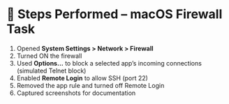 # 🔧 Steps Performed – macOS Firewall Task

1. Opened **System Settings > Network > Firewall**
2. Turned ON the firewall
3. Used **Options...** to block a selected app’s incoming connections (simulated Telnet block)
4. Enabled **Remote Login** to allow SSH (port 22)
5. Removed the app rule and turned off Remote Login
6. Captured screenshots for documentation